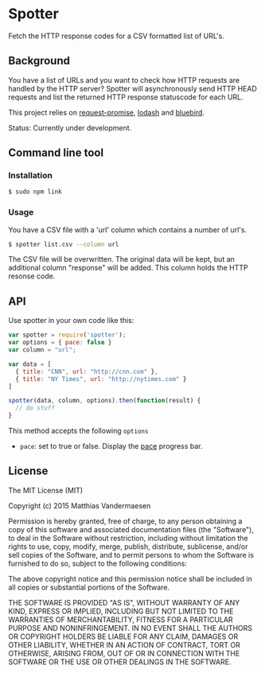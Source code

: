 # Spotter

Fetch the HTTP response codes for a CSV formatted list of URL's.

## Background

You have a list of URLs and you want to check how HTTP requests are
handled by the HTTP server? Spotter will asynchronously send HTTP HEAD requests
and list the returned HTTP response statuscode for each URL.

This project relies on [request-promise](https://www.npmjs.com/package/request-promise),
[lodash](https://www.npmjs.com/package/lodash) and [bluebird](https://www.npmjs.com/package/bluebird).

Status: Currently under development.

## Command line tool

### Installation

```bash
$ sudo npm link
```

### Usage

You have a CSV file with a 'url' column which contains a number of url's.

```bash
$ spotter list.csv --column url
```

The CSV file will be overwritten. The original data will be kept, but an
additional column "response" will be added. This column holds the HTTP resonse
code.

## API

Use spotter in your own code like this:

```javascript
var spotter = require('spotter');
var options = { pace: false }
var column = "url";

var data = [
  { title: "CNN", url: "http://cnn.com" },
  { title: "NY Times", url: "http://nytimes.com" }
]

spotter(data, column, options).then(function(result) {
  // do stuff
}
```

This method accepts the following `options`

* `pace`: set to true or false. Display the [pace](https://www.npmjs.com/package/pace) progress bar.

## License

The MIT License (MIT)

Copyright (c) 2015 Matthias Vandermaesen

Permission is hereby granted, free of charge, to any person obtaining a copy of this software and associated documentation files (the "Software"), to deal in the Software without restriction, including without limitation the rights to use, copy, modify, merge, publish, distribute, sublicense, and/or sell copies of the Software, and to permit persons to whom the Software is furnished to do so, subject to the following conditions:

The above copyright notice and this permission notice shall be included in all copies or substantial portions of the Software.

THE SOFTWARE IS PROVIDED "AS IS", WITHOUT WARRANTY OF ANY KIND, EXPRESS OR IMPLIED, INCLUDING BUT NOT LIMITED TO THE WARRANTIES OF MERCHANTABILITY, FITNESS FOR A PARTICULAR PURPOSE AND NONINFRINGEMENT. IN NO EVENT SHALL THE AUTHORS OR COPYRIGHT HOLDERS BE LIABLE FOR ANY CLAIM, DAMAGES OR OTHER LIABILITY, WHETHER IN AN ACTION OF CONTRACT, TORT OR OTHERWISE, ARISING FROM, OUT OF OR IN CONNECTION WITH THE SOFTWARE OR THE USE OR OTHER DEALINGS IN THE SOFTWARE.
